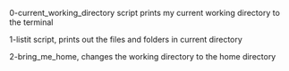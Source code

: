 0-current_working_directory script prints my current working directory to the terminal

1-listit script, prints out the files and folders in current directory

2-bring_me_home, changes the working directory to the home directory